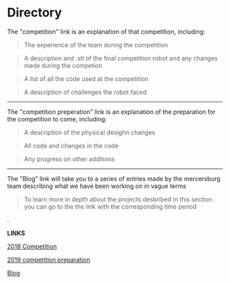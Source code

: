 # Directory

The "competition" link is an explanation of that competition, including:

>The experience of the team during the competition

>A description and .stl of the final competition robot and any changes made during the competion

>A list of all the code used at the competition

>A description of challenges the robot faced

_________________________________________________________________________________________________________________________________________

The "competition preperation" link is an explanation of the preparation for the competition to come, including:

>A description of the physical desighn changes

>All code and changes in the code

>Any progress on other additions

_________________________________________________________________________________________________________________________________________

The "Blog" link will take you to a series of entries made by the mercersburg team describing what we have been working on in vague terms

>To learn more in depth about the projects desbribed in this section you can go to the the link with the corresponding time period 

.

**LINKS**

[2018 Competition](2018-competition)

[2019 competition preparation](2019-competition-preparation)

[Blog](blog)
